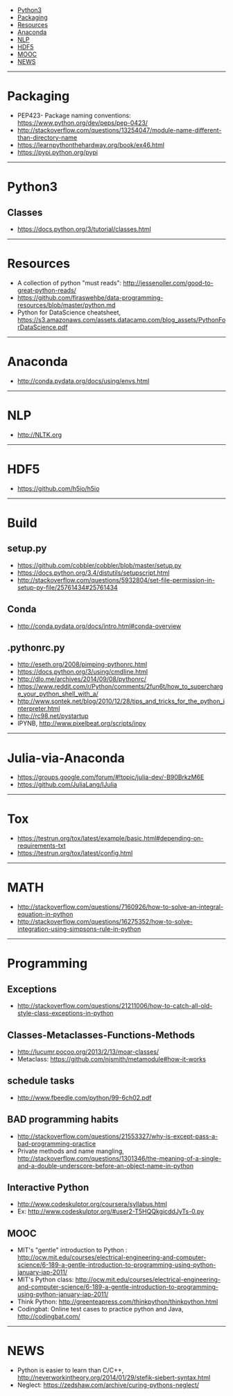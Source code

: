+ [Python3](#python3)
+ [Packaging](#packaging)
+ [Resources](#resources)
+ [Anaconda](#anaconda)
+ [NLP](#nlp)
+ [HDF5](#hdf5)
+ [MOOC](#mooc)
+ [NEWS](#news)

----

# Packaging
+ PEP423- Package naming conventions: https://www.python.org/dev/peps/pep-0423/
+ http://stackoverflow.com/questions/13254047/module-name-different-than-directory-name
+ https://learnpythonthehardway.org/book/ex46.html
+ https://pypi.python.org/pypi

----

# Python3
## Classes
+ https://docs.python.org/3/tutorial/classes.html

----

# Resources
+ A collection of python "must reads": http://jessenoller.com/good-to-great-python-reads/
+ https://github.com/firaswehbe/data-programming-resources/blob/master/python.md
+ Python for DataScience cheatsheet, https://s3.amazonaws.com/assets.datacamp.com/blog_assets/PythonForDataScience.pdf

----

# Anaconda
+ http://conda.pydata.org/docs/using/envs.html

----

# NLP
+ http://NLTK.org

----

# HDF5
+ https://github.com/h5io/h5io

----

# Build

## setup.py
+ https://github.com/cobbler/cobbler/blob/master/setup.py
+ https://docs.python.org/3.4/distutils/setupscript.html
+ http://stackoverflow.com/questions/5932804/set-file-permission-in-setup-py-file/25761434#25761434

## Conda
+ http://conda.pydata.org/docs/intro.html#conda-overview

## .pythonrc.py
+ http://eseth.org/2008/pimping-pythonrc.html
+ https://docs.python.org/3/using/cmdline.html
+ http://dlo.me/archives/2014/09/08/pythonrc/
+ https://www.reddit.com/r/Python/comments/2fun6t/how_to_supercharge_your_python_shell_with_a/
+ http://www.sontek.net/blog/2010/12/28/tips_and_tricks_for_the_python_interpreter.html
+ http://rc98.net/pystartup
+ IPYNB, http://www.pixelbeat.org/scripts/inpy

----

# Julia-via-Anaconda
+ https://groups.google.com/forum/#!topic/julia-dev/-B90BrkzM6E
+ https://github.com/JuliaLang/IJulia

----

# Tox
+ https://testrun.org/tox/latest/example/basic.html#depending-on-requirements-txt
+ https://testrun.org/tox/latest/config.html

----

# MATH
+ http://stackoverflow.com/questions/7160926/how-to-solve-an-integral-equation-in-python
+ http://stackoverflow.com/questions/16275352/how-to-solve-integration-using-simpsons-rule-in-python

----

# Programming

## Exceptions
+ http://stackoverflow.com/questions/21211006/how-to-catch-all-old-style-class-exceptions-in-python

## Classes-Metaclasses-Functions-Methods
+ http://lucumr.pocoo.org/2013/2/13/moar-classes/
+ Metaclass: https://github.com/njsmith/metamodule#how-it-works

## schedule tasks
+ http://www.fbeedle.com/python/99-6ch02.pdf

## BAD programming habits
+ http://stackoverflow.com/questions/21553327/why-is-except-pass-a-bad-programming-practice
+ Private methods and name mangling, http://stackoverflow.com/questions/1301346/the-meaning-of-a-single-and-a-double-underscore-before-an-object-name-in-python

## Interactive Python
+ http://www.codeskulptor.org/coursera/syllabus.html
+ Ex:  http://www.codeskulptor.org/#user2-T5HQQkgicddJyTs-0.py

## MOOC
+ MIT's "gentle" introduction to Python : http://ocw.mit.edu/courses/electrical-engineering-and-computer-science/6-189-a-gentle-introduction-to-programming-using-python-january-iap-2011/
+ MIT's Python class: http://ocw.mit.edu/courses/electrical-engineering-and-computer-science/6-189-a-gentle-introduction-to-programming-using-python-january-iap-2011/
+ Think Python: http://greenteapress.com/thinkpython/thinkpython.html
+ Codingbat: Online test cases to practice python and Java, http://codingbat.com/

----

# NEWS
+ Python is easier to learn than C/C++, http://neverworkintheory.org/2014/01/29/stefik-siebert-syntax.html
+ Neglect: https://zedshaw.com/archive/curing-pythons-neglect/
